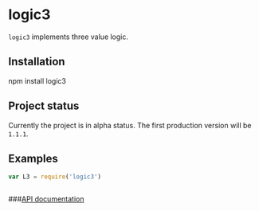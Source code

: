 logic3
======

`logic3` implements three value logic.

Installation
------------
   npm install logic3

Project status
--------------
Currently the project is in alpha status. The first production version will be `1.1.1`.
 
Examples
--------
```js
var L3 = require('logic3')



```

###[API documentation](https://github.com/hidega/logic3/blob/master/api-doc.html)

